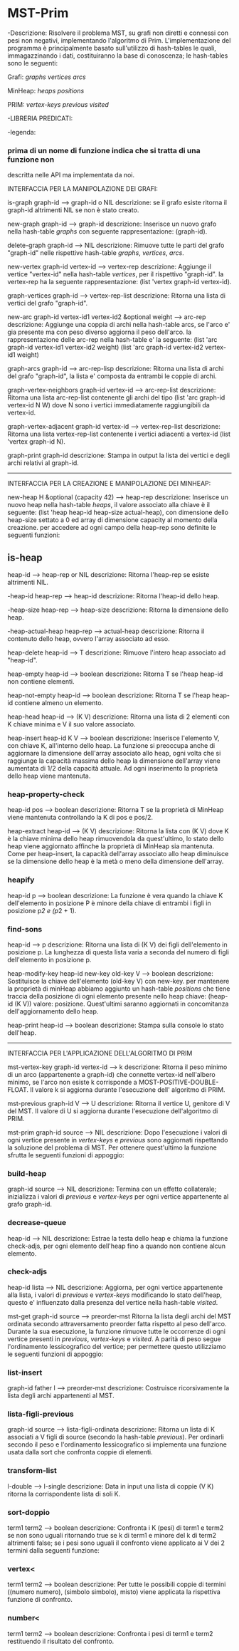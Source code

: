 # MST-Prim

-Descrizione: 
Risolvere il problema MST, su grafi non diretti e connessi con pesi 
non negativi, implementando l'algoritmo di Prim. 
L'implementazione del programma è principalmente basato sull'utilizzo di hash-tables
le quali, immagazzinando i dati, costituiranno la base di conoscenza; le hash-tables sono le seguenti:

Grafi:
*graphs*
*vertices*
*arcs*

MinHeap:
*heaps*
*positions*

PRIM:
*vertex-keys*
*previous*
*visited*
 

-LIBRERIA PREDICATI:


-legenda:
### prima di un nome di funzione indica che si tratta di una funzione non
descritta nelle API ma implementata da noi. 


INTERFACCIA PER LA MANIPOLAZIONE DEI GRAFI:


is-graph 
graph-id --> graph-id o NIL
descrizione:
se il grafo esiste ritorna il graph-id altrimenti NIL se non è stato creato.


new-graph 
graph-id --> graph-id
descrizione:
Inserisce un nuovo grafo nella hash-table *graphs* con seguente rappresentazione:
(graph-id).

delete-graph
graph-id --> NIL
descrizione:
Rimuove tutte le parti del grafo "graph-id" nelle rispettive hash-table
*graphs*, *vertices*, *arcs*.


new-vertex
graph-id vertex-id --> vertex-rep
descrizione:
Aggiunge il vertice "vertex-id" nella hash-table *vertices*, per il rispettivo
"graph-id".
la vertex-rep ha la seguente rappresentazione: (list 'vertex graph-id vertex-id).


graph-vertices
graph-id --> vertex-rep-list
descrizione:
Ritorna una lista di vertici del grafo "graph-id".


new-arc
graph-id vertex-id1 vertex-id2 &optional weight --> arc-rep
descrizione:
Aggiunge una coppia di archi nella hash-table arcs, se l'arco e' gia
presente ma con peso diverso aggiorna il peso dell'arco.
la rappresentazione delle arc-rep nella hash-table e' la seguente:
(list 'arc graph-id vertex-id1 vertex-id2 weight)
(list 'arc graph-id vertex-id2 vertex-id1 weight)


graph-arcs
graph-id --> arc-rep-lisp
descrizione:
Ritorna una lista di archi del grafo "graph-id", la lista e' composta da
entrambi le coppie di archi.


graph-vertex-neighbors
graph-id vertex-id --> arc-rep-list
descrizione:
Ritorna una lista arc-rep-list contenente gli archi del tipo
(list 'arc graph-id vertex-id N W)
dove N sono i vertici immediatamente raggiungibili da vertex-id.


graph-vertex-adjacent
graph-id vertex-id --> vertex-rep-list
descrizione:
Ritorna una lista vertex-rep-list contenente i vertici adiacenti a vertex-id
(list 'vertex graph-id N).


graph-print
graph-id
descrizione:
Stampa in output la lista dei vertici e degli archi relativi al graph-id.


------------------------------------------------------------------------


INTERFACCIA PER LA CREAZIONE E MANIPOLAZIONE DEI MINHEAP:


new-heap
H &optional (capacity 42) --> heap-rep
descrizione:
Inserisce un nuovo heap nella hash-table *heaps*, il valore associato alla chiave
è il seguente:
(list 'heap heap-id heap-size actual-heap), con dimensione dello heap-size settato
a 0 ed array di dimensione capacity al momento della creazione.
per accedere ad ogni campo della heap-rep sono definite le seguenti funzioni:


## is-heap
heap-id --> heap-rep or NIL
descrizione:
Ritorna l'heap-rep se esiste altrimenti NIL.


-heap-id
heap-rep --> heap-id
descrizione: 
Ritorna l'heap-id dello heap.

-heap-size
heap-rep --> heap-size
descrizione: Ritorna la dimensione dello heap.
 

-heap-actual-heap
heap-rep --> actual-heap
descrizione: 
Ritorna il contenuto dello heap, ovvero l'array associato ad esso.


heap-delete
heap-id --> T
descrizione: 
Rimuove l'intero heap associato ad "heap-id".

heap-empty
heap-id --> boolean
descrizione: 
Ritorna T se l'heap heap-id non contiene elementi.


heap-not-empty
heap-id --> boolean
descrizione: 
Ritorna T se l'heap heap-id contiene almeno un elemento.


heap-head
heap-id --> (K V)
descrizione: 
Ritorna una lista di 2 elementi con K chiave minima e V il suo valore associato.


heap-insert
heap-id K V --> boolean
descrizione: 
Inserisce l'elemento V, con chiave K, all'interno dello heap.
La funzione si preoccupa anche di aggiornare la dimensione dell'array associato allo
heap, ogni volta che si raggiunge la capacità massima dello heap la dimensione dell'array viene aumentata di 
1/2 della capacità attuale.
Ad ogni inserimento la proprietà dello heap viene mantenuta.


### heap-property-check
heap-id pos --> boolean
descrizione:
Ritorna T se la proprietà di MinHeap viene mantenuta controllando la K di pos e pos/2.


heap-extract
heap-id --> (K V)
descrizione:
Ritorna la lista con (K V) dove K è la chiave minima dello heap rimuovendola da 
quest'ultimo, lo stato dello heap viene aggiornato affinche la proprietà di MinHeap
sia mantenuta.
Come per heap-insert, la capacità dell'array associato allo heap diminuisce se la dimensione
dello heap è la metà o meno della dimensione dell'array.


### heapify
heap-id p --> boolean
descrizione:
La funzione è vera quando la chiave K dell'elemento in posizione P è minore
della chiave di entrambi i figli in posizione p*2 e (p*2 + 1).


### find-sons 
heap-id --> p
descrizione:
Ritorna una lista di (K V) dei figli dell'elemento in posizione p.
La lunghezza di questa lista varia a seconda del numero di figli dell'elemento
in posizione p.


heap-modify-key
heap-id new-key old-key V --> boolean
descrizione:
Sostituisce la chiave  dell'elemento (old-key V) con new-key.
per mantenere la proprietà di minHeap abbiamo aggiunto un hash-table *positions*
che tiene traccia della posizione di ogni elemento presente nello heap
chiave: (heap-id (K V)) valore: posizione.
Quest'ultimi saranno aggiornati in concomitanza dell'aggiornamento dello heap.


heap-print
heap-id --> boolean
descrizione:
Stampa sulla console lo stato dell'heap.


------------------------------------------------------------------------ 


INTERFACCIA PER L'APPLICAZIONE DELL'ALGORITMO DI PRIM


mst-vertex-key
graph-id vertex-id --> k
descrizione:
Ritorna il peso minimo di un arco (appartenente a graph-id) che connette vertex-id nell'albero minimo,
se l'arco non esiste k corrisponde a MOST-POSITIVE-DOUBLE-FLOAT.
Il valore k si aggiorna durante l'esecuzione dell' algoritmo di PRIM.


mst-previous
graph-id V --> U
descrizione:
Ritorna il vertice U, genitore di V del MST.
Il valore di U si aggiorna durante l'esecuzione dell'algoritmo di PRIM.


mst-prim
graph-id source --> NIL
descrizione:
Dopo l'esecuzione i valori di ogni vertice presente in *vertex-keys* e *previous*
sono aggiornati rispettando la soluzione del problema di MST.
Per ottenere quest'ultimo la funzione sfrutta le seguenti funzioni di appoggio:


### build-heap
graph-id source --> NIL
descrizione:
Termina con un effetto collaterale; inizializza i valori di *previous* e *vertex-keys*
per ogni vertice appartenente al grafo graph-id.


### decrease-queue 
heap-id --> NIL
descrizione:
Estrae la testa dello heap e chiama la funzione check-adjs, per ogni elemento dell'heap
fino a quando non contiene alcun elemento.


### check-adjs 
heap-id lista --> NIL
descrizione:
Aggiorna, per ogni vertice appartenente alla lista, i valori di *previous* e *vertex-keys*
modificando lo stato dell'heap, questo e' influenzato dalla presenza del vertice nella hash-table *visited*.


mst-get
graph-id source --> preorder-mst
Ritorna la lista degli archi del MST ordinata secondo attraversamento preorder fatta rispetto al
peso dell'arco.
Durante la sua esecuzione, la funzione rimuove tutte le occorrenze di ogni vertice presenti in *previous*,
*vertex-keys* e *visited*.
A parità di peso segue l'ordinamento lessicografico del vertice;
per permettere questo utilizziamo le seguenti funzioni di appoggio:


### list-insert
graph-id father l --> preorder-mst
descrizione:
Costruisce ricorsivamente la lista degli archi appartenenti al MST.


### lista-figli-previous
graph-id source --> lista-figli-ordinata
descrizione:
Ritorna un lista di K associati a V figli di source (secondo la hash-table *previous*).
Per ordinarli secondo il peso e l'ordinamento lessicografico si implementa una funzione
usata dalla sort che confronta coppie di elementi.


### transform-list
l-double --> l-single
descrizione:
Data in input una lista di coppie (V K) ritorna la corrispondente lista di soli K.


### sort-doppio
term1 term2 --> boolean 
descrizione:
Confronta i K (pesi) di term1 e term2 se non sono uguali ritornando true se k di term1
e minore del k di term2 altrimenti false;
se i pesi sono uguali il confronto viene applicato ai V dei 2 termini dalla seguenti funzione:


### vertex<
term1 term2 --> boolean
descrizione:
Per tutte le possibili coppie di termini ((numero numero), (simbolo simbolo), misto)
viene applicata la rispettiva funzione di confronto.


### number<
term1 term2 --> boolean
descrizione:
Confronta i pesi di term1 e term2 restituendo il risultato del confronto.
